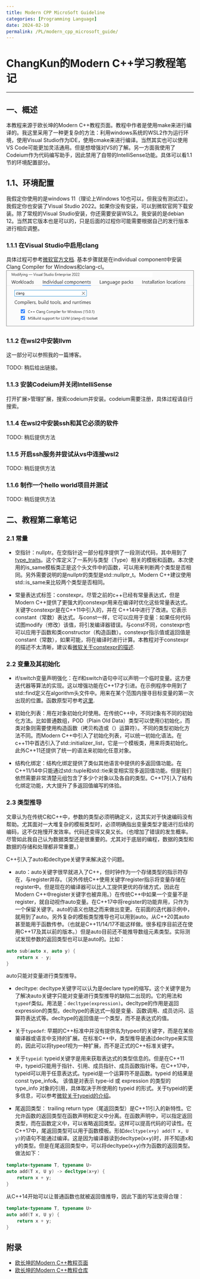 ```yaml
---
title: Modern CPP MicroSoft Guideline
categories: [Programming Language]
date: 2024-02-10
permalink: /PL/modern_cpp_microsoft_guide/
---
```


# ChangKun的Modern C++学习教程笔记
____________________________________________________

## 一、概述
本教程来源于欧长坤的Modern C++教程页面。教程中作者是使用make来进行编译的。我这里采用了一种更复杂的方法：利用windows系统的WSL2作为运行环境，使用Visual Studio作为IDE，使用cmake来进行编译。当然其实也可以使用VS Code可能更加灵活通用。但是想增强对VS的了解。另一方面我使用了Codeium作为代码编写助手，因此禁用了自带的IntelliSense功能。具体可以看1.1节的环境配置部分。

## 1.1、环境配置
我假定你使用的是windows 11（理论上Windows 10也可以，但我没有测试过）。我假定你也安装了Visual Studio 2022。如果你没有安装，可以到微软官网下载安装。除了常规的Visual Studio安装，你还需要安装WSL2。我安装的是debian 12。当然其它版本也是可以的，只是后面的过程你可能需要根据自己的发行版本进行相应调整。

### 1.1.1 在Visual Studio中启用clang
具体过程可参考[微软官方文档](https://learn.microsoft.com/zh-cn/cpp/build/clang-support-msbuild?view=msvc-170). 
基本步骤就是在individual component中安装Clang Compiler for Windows和clang-cl。
![在VS安装clang示意](img/vs_clang_install.png)

### 1.1.2 在wsl2中安装llvm
这一部分可以参照我的一篇博客。

TODO: 稍后给出链接。

### 1.1.3 安装Codeium并关闭IntelliSense
打开扩展>管理扩展，搜索codeium并安装。codeium需要注册，具体过程请自行搜索。

### 1.1.4 在wsl2中安装ssh和其它必须的软件
TODO: 稍后提供方法

### 1.1.5 开启ssh服务并尝试从vs中连接wsl2
TODO: 稍后提供方法

### 1.1.6 制作一个hello world项目并测试
TODO: 稍后提供方法

## 二、教程第二章笔记
### 2.1 常量
* 空指针：nullptr。在空指针这一部分程序提供了一段测试代码，其中用到了[type_traits](https://en.cppreference.com/w/cpp/types/type_traits)。这个库定义了一系列与类型（Type）相关的模板和函数。本次使用的is_same模板类正是这个头文件中的函数，可以用来判断两个类型是否相同。另外需要说明的是nullptr的类型是std::nullptr_t。Modern C++建议使用std::is_same来比较两个类型是否相同。

* 常量表达式标签：constexpr。尽管之前的c++已经有常量表达式，但是Modern C++提供了更强大的constexpr用来在编译时优化这些常量表达式。关键字constexpr是在C++11中引入的，并在 C++14中进行了改进。它表示constant（常数）表达式。与const一样，它可以应用于变量：如果任何代码试图modify（修改）该值，将引发编译器错误。与const不同，constexpr也可以应用于函数和类constructor（构造函数）。constexpr指示值或返回值是constant（常数），如果可能，将在编译时进行计算。本教程对于constexpr的描述不太清晰，建议看[微软关于constexpr的描述](https://learn.microsoft.com/zh-cn/cpp/cpp/constexpr-cpp?view=msvc-170).

### 2.2 变量及其初始化

* if/switch变量声明强化：在if和switch语句中可以声明一个临时变量。这方便迭代器等算法的实现。这以增强功能在C++17才引进。在示例程序中用到了std::find定义在algorithm头文件中。用来在某个范围内搜寻目标变量的第一次出现的位置。函数原型可参考[这里](https://cplusplus.com/reference/algorithm/find/).

* 初始化列表：用在对象初始化时使用。在传统C++中，不同对象有不同的初始化方法。比如普通数组，POD（Plain Old Data）类型可以使用{}初始化，而类对象则需要使用构造函数（拷贝构造或（）运算符）。不同的类型初始化方法不同。而Modern C++中引入了初始化列表，可以统一初始化语法。在c++11中首选引入了std::initializer_list，它是一个模板类，用来将类初始化。此外C++11还提供了统一的语法来初始化任意对象。

* 结构化绑定：结构化绑定提供了类似其他语言中提供的多返回值功能。在C++11/14中只能通过std::tuple和std::tie来变相实现多返回值功能。但是我们依然需要非常清楚元组包含了多少个对象以及各自的类型。C++17引入了结构化绑定功能，大大提升了多返回值编写的体验。

### 2.3 类型推导
文章认为在传统C和C++中，参数的类型必须明确定义，这其实对于快速编码没有帮助。尤其面对一大堆复杂的模板类型时，必须明确指出变量类型才能进行后续的编码，这不仅拖慢开发效率。代码还变得又臭又长。（也增加了错误的发生概率。尽管如此我自己认为数据类型还是很重要的。尤其对于底层的编程，数据的类型和数据的存储和处理都非常重要。）

C++引入了auto和decltype关键字来解决这个问题。

* auto：auto关键字很早就进入了C++，但时钟作为一个存储类型的指示符存在，与register并存。（另外传统C++使用关键字register指示将变量存储在register中。但是现在的编译器可以比人工提供更优的存储方式，因此在Modern C++中register关键字也被弃用。）在传统C++中如果一个变量不是register，就自动视作auto变量。在C++17中将register的功能弃用，只作为一个保留关键字。auto的语义也随之而来做出变更。在前面的迭代器示例中，就用到了auto。另外复杂的模板类型推导也可以用到auto。从C++20其auto甚至能用于函数传参。（也就是C++11/14/17不能这样做。很多程序目前还在使用C++17及其以前的版本。）但是auto目前还不能推导数组元素类型。实际测试发现参数的返回类型也可以是auto的。比如：
```cpp
auto sub(auto x, auto y) {
    return x - y;
}
```

auto只能对变量进行类型推导。

* decltype: decltype关键字可以认为是declare type的缩写。这个关键字是为了解决auto关键字只能对变量进行类型推导的缺陷二出现的。它的用法和`typeof`类似。用法是：`decltype(expression)`。decltype的作用是返回expression的类型。decltype的表达式一般是变量、函数调用、成员访问、运算符表达式等。decltype的返回值是一个类型，而不是表达式的值。

* 关于`typedef`: 早期的C++标准中并没有提供名为typeof的关键字，而是在某些编译器或语言中支持的扩展。在标准C++中，类型推导是通过decltype来实现的，因此可以将typeof视为一种扩展，而不是正式的C++标准关键字。

* 关于`typeid`: typeid关键字是用来获取表达式的类型信息的。但是在C++11中，typeid只能用于指针、引用、成员指针、成员函数指针等。在C++17中，typeid可以用于任意表达式。typeid是一个运算符不是函数。typeid 的结果是 const type_info&。 该值是对表示 type-id 或 expression 的类型的 type_info 对象的引用，具体取决于所使用的 typeid 的形式。关于typeid的更多信息，可以参考[微软关于typeid的介绍](https://learn.microsoft.com/zh-cn/cpp/cpp/typeid-operator?view=msvc-170)。

* 尾返回类型： trailing return type（尾返回类型）是C++11引入的新特性。它允许函数的返回类型在函数声明和定义中分离。在函数声明中，可以指定返回类型，而在函数定义中，可以省略返回类型。这样可以提高代码的可读性。在C++17中，尾返回类型可以用于函数模板。形如`decltype(x+y) add(T x, U y)`的语句不能通过编译。这是因为编译器读到decltype(x+y)时，并不知道x和y的类型。但是在尾返回类型中，可以将decltype(x+y)作为函数的返回类型。做法如下：
```cpp  
template<typename T, typename U>
auto add(T x, U y) -> decltype(x+y) {
    return x + y;
}
```
从C++14开始可以让普通函数也就被返回值推导，因此下面的写法变得合理：
```cpp
template<typename T, typename U>
auto add(T x, U y) {
    return x + y;
}
```














## 附录
* [欧长坤的Modern C++教程页面](https://changkun.de/modern-cpp/)
* [欧长坤的Modern C++教程仓库](https://github.com/changkun/modern-cpp-tutorial/)